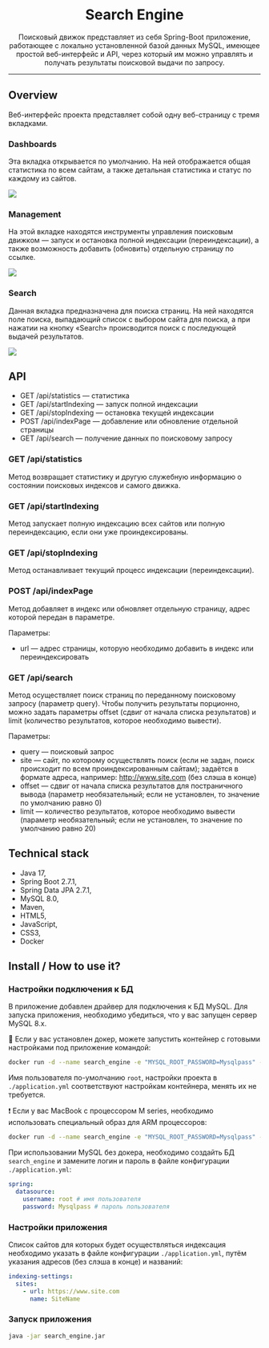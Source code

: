 <h1 align="center">Search Engine</h1>

<p align="center">Поисковый движок представляет из себя Spring-Boot приложение, работающее с локально установленной базой данных MySQL, имеющее простой веб-интерфейс и API, через который им можно управлять и получать результаты поисковой выдачи по запросу.</p>

<hr>

## Overview

Веб-интерфейс проекта представляет собой одну веб-страницу с тремя вкладками.

### Dashboards

Эта вкладка открывается по умолчанию. На ней отображается общая статистика по всем сайтам, а также детальная статистика
и статус по каждому из сайтов.

<picture>
  <source media="(prefers-color-scheme: dark)" srcset="https://raw.githubusercontent.com/Vasyabylba/searchengine/dev/readme_assets/dashboards_dark.gif">
  <source media="(prefers-color-scheme: light)" srcset="https://raw.githubusercontent.com/Vasyabylba/searchengine/dev/readme_assets/dashboards_light.gif">
  <img src="https://raw.githubusercontent.com/Vasyabylba/searchengine/dev/readme_assets/dashboards_light.gif">
</picture>

### Management

На этой вкладке находятся инструменты управления поисковым движком — запуск и остановка полной индексации (переиндексации),
а также возможность добавить (обновить) отдельную страницу по ссылке.

<picture>
  <source media="(prefers-color-scheme: dark)" srcset="https://raw.githubusercontent.com/Vasyabylba/searchengine/dev/readme_assets/management_dark.gif">
  <source media="(prefers-color-scheme: light)" srcset="https://raw.githubusercontent.com/Vasyabylba/searchengine/dev/readme_assets/management_light.gif">
  <img src="https://raw.githubusercontent.com/Vasyabylba/searchengine/dev/readme_assets/management_light.gif">
</picture>

### Search

Данная вкладка предназначена для поиска страниц. На ней находятся поле поиска, выпадающий список с выбором
сайта для поиска, а при нажатии на кнопку «Search» происводится поиск с последующей выдачей результатов.

<picture>
  <source media="(prefers-color-scheme: dark)" srcset="https://raw.githubusercontent.com/Vasyabylba/searchengine/dev/readme_assets/search_dark.gif">
  <source media="(prefers-color-scheme: light)" srcset="https://raw.githubusercontent.com/Vasyabylba/searchengine/dev/readme_assets/search_light.gif">
  <img src="https://raw.githubusercontent.com/Vasyabylba/searchengine/dev/readme_assets/search_light.gif">
</picture>

## API

* GET /api/statistics — статистика
* GET /api/startIndexing — запуск полной индексации
* GET /api/stopIndexing — остановка текущей индексации
* POST /api/indexPage — добавление или обновление отдельной страницы
* GET /api/search — получение данных по поисковому запросу

### GET /api/statistics

Метод возвращает статистику и другую служебную информацию о состоянии поисковых индексов и самого движка.

### GET /api/startIndexing

Метод запускает полную индексацию всех сайтов или полную переиндексацию, если они уже проиндексированы.

### GET /api/stopIndexing

Метод останавливает текущий процесс индексации (переиндексации).

### POST /api/indexPage

Метод добавляет в индекс или обновляет отдельную страницу, адрес которой передан в параметре.

Параметры:
* url — адрес страницы, которую необходимо добавить в индекс или переиндексировать

### GET /api/search

Метод осуществляет поиск страниц по переданному поисковому запросу (параметр query).
Чтобы получить результаты порционно, можно задать параметры offset (сдвиг от начала списка результатов)
и limit (количество результатов, которое необходимо вывести).

Параметры:
* query — поисковый запрос
* site — сайт, по которому осуществлять поиск (если не задан, поиск происходит по всем проиндексированным сайтам);
задаётся в формате адреса, например: http://www.site.com (без слэша в конце)
* offset — сдвиг от начала списка результатов для постраничного вывода (параметр необязательный;
если не установлен, то значение по умолчанию равно 0)
* limit — количество результатов, которое необходимо вывести (параметр необязательный;
если не установлен, то значение по умолчанию равно 20)

## Technical stack

* Java 17,
* Spring Boot 2.7.1,
* Spring Data JPA 2.7.1,
* MySQL 8.0,
* Maven,
* HTML5,
* JavaScript,
* CSS3,
* Docker

## Install / How to use it?

### Настройки подключения к БД

В приложение добавлен драйвер для подключения к БД MySQL. Для запуска приложения,
необходимо убедиться, что у вас запущен сервер MySQL 8.x.

🐳 Если у вас установлен докер, можете запустить контейнер с готовыми настройками
под приложение командой:

```bash
docker run -d --name search_engine -e "MYSQL_ROOT_PASSWORD=Mysqlpass" -e "MYSQL_DATABASE=search_engine" -p 3306:3306 mysql --character-set-server=utf8mb4 --collation-server=utf8mb4_general_ci
```

Имя пользователя по-умолчанию `root`, настройки проекта в `./application.yml`
соответствуют настройкам контейнера, менять их не требуется.

❗️ Если у вас MacBook c процессором M series, необходимо использовать специальный
образ для ARM процессоров:

```bash
docker run -d --name search_engine -e "MYSQL_ROOT_PASSWORD=Mysqlpass" -e "MYSQL_DATABASE=search_engine" -p 3306:3306 arm64v8/mysql:oracle --character-set-server=utf8mb4 --collation-utf8mb4_general_ci
```

При использовании MySQL без докера, необходимо создайть БД `search_engine` и замените логин и пароль
в файле конфигурации `./application.yml`:

```yaml
spring:
  datasource:
    username: root # имя пользователя
    password: Mysqlpass # пароль пользователя
```

### Настройки приложения

Список сайтов для которых будет осуществляться индексация необходимо указать в файле конфигурации
`./application.yml`, путём указания адресов (без слэша в конце) и названий:

```yaml
indexing-settings:
  sites:
    - url: https://www.site.com
      name: SiteName
```

### Запуск приложения

```bash
java -jar search_engine.jar
```